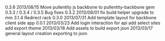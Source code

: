 0.3.6
  2013/08/15
  Move pullentity js backbone to pullentity-backbone gem
0.3.3 / 0.3.4 / 0.3.5
  Bug fixes
0.3.2
  2013/08/01
    fix build helper
    upgrade to mm 3.1.4
    Redirect rack
0.3.0
  2013/07/31
    Add template layout for backbone client side app
0.0.1
  2013/03/23
    Add login interaction for api
    add select sites
    add export theme
  2013/03/18
    Add assets to build export json
  2013/03/17
    general layout creation
    exporting to json
